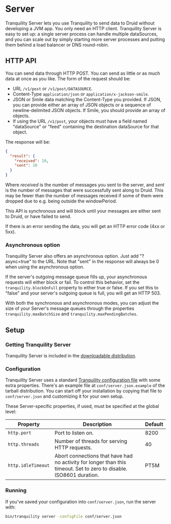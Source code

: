 # Server

Tranquility Server lets you use Tranquility to send data to Druid without developing a JVM app. You only need an
HTTP client. Tranquility Server is easy to set up: a single server process can handle multiple dataSources, and you can
scale out by simply starting more server processes and putting them behind a load balancer or DNS round-robin.

## HTTP API

You can send data through HTTP POST. You can send as little or as much data at once as you like. The form of the
request should be:

- URL `/v1/post` or `/v1/post/DATASOURCE`.
- Content-Type `application/json` or `application/x-jackson-smile`.
- JSON or Smile data matching the Content-Type you provided. If JSON, you can provide either an array of JSON objects
or a sequence of newline-delimited JSON objects. If Smile, you should provide an array of objects.
- If using the URL `/v1/post`, your objects must have a field named "dataSource" or "feed" containing the destination
dataSource for that object.

The response will be:

```json
{
  "result": {
    "received": 10,
    "sent": 10
  }
}
```

Where *received* is the number of messages you sent to the server, and *sent* is the number of messages that were
successfully sent along to Druid. This may be fewer than the number of messages received if some of them were dropped
due to e.g. being outside the windowPeriod.

This API is synchronous and will block until your messages are either sent to Druid, or have failed to send.

If there is an error sending the data, you will get an HTTP error code (4xx or 5xx).

### Asynchronous option

Tranquility Server also offers an asynchronous option. Just add "?async=true" to the URL. Note that "sent" in the
response will always be 0 when using the asynchronous option.

If the server's outgoing message queue fills up, your asynchronous requests will either block or fail. To control this
behavior, set the `tranquility.blockOnFull` property to either true or false. If you set this to "false" and your
server's outgoing queue is full, you will get an HTTP 503.

With both the synchronous and asynchronous modes, you can adjust the size of your Server's message queues through
the properties `tranquility.maxBatchSize` and `tranquility.maxPendingBatches`.

## Setup

### Getting Tranquility Server

Tranquility Server is included in the [downloadable distribution](../README.md#downloadable-distribution).

### Configuration

Tranquility Server uses a standard [Tranquility configuration file](configuration.md) with some extra properties.
There's an example file at `conf/server.json.example` of the tarball distribution. You can start off your installation
by copying that file to `conf/server.json` and customizing it for your own setup.

These Server-specific properties, if used, must be specified at the global level:

|Property|Description|Default|
|--------|-----------|-------|
|`http.port`|Port to listen on.|8200|
|`http.threads`|Number of threads for serving HTTP requests.|40|
|`http.idleTimeout`|Abort connections that have had no activity for longer than this timeout. Set to zero to disable. ISO8601 duration.|PT5M|

### Running

If you've saved your configuration into `conf/server.json`, run the server with:

```bash
bin/tranquility server -configFile conf/server.json
```
